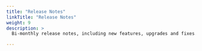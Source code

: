 ```yaml
---
title: "Release Notes"
linkTitle: "Release Notes"
weight: 9
description: >
  Bi-monthly release notes, including new features, upgrades and fixes.

---
```


